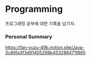 # Programming
프로그래밍 공부에 대한 기록을 남기자.

### Personal Summary
https://fan-yuzu-49b.notion.site/Java-3c89fa3f3d91405298b453288471f865

